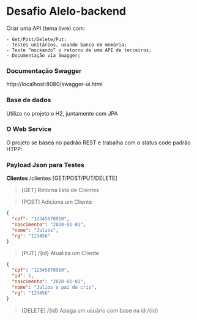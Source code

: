 # Desafio Alelo-backend

Criar uma API (tema livre) com:

    - Get/Post/Delete/Put;
    - Testes unitários, usando banco em memória;
    - Teste “mockando” o retorno de uma API de terceiros;
    - Documentação via Swagger;

### Documentação Swagger

http://localhost:8080/swagger-ui.html


### Base de dados
Utilizo no projeto o H2, juntamente com JPA


### O Web Service
O projeto se basea no padrão REST e trabalha com o status code padrão HTPP:

### Payload Json para Testes

**Clientes** /clientes [GET/POST/PUT/DELETE]
>[GET] Retorna lista de Clientes

>[POST] Adiciona um Cliente
```json
{
  "cpf": "12345678910",
  "nascimento": "2020-01-01",
  "nome": "Julios",
  "rg": "123456"
}
```

>[PUT] /{id} Atualiza um Cliente
```json
{
  "cpf": "12345678910",
  "id": 1,
  "nascimento": "2020-01-01",
  "nome": "Julios o pai do cris",
  "rg": "123456"
}
```

>[DELETE] /{id} Apaga um usuário com base na id /{id}

